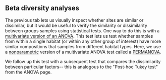 ## Beta diversity analyses

The previous tab lets us visually inspect whether sites are similar or dissimilar, but it would be useful to verify the similarity or dissimilarity between groups samples using statistical tests. One way to do this is with a [multivariate version of an ANOVA](https://en.wikipedia.org/wiki/Multivariate_analysis_of_variance). This test lets us test whether samples from within a single habitat (or within any other group of interest) have more similar compositions that samples from different habitat types. Here, we use a [nonparametric](https://cran.r-project.org/web/packages/vegan/vegan.pdf) version of a multivariate ANOVA test called a [PERMANOVA](https://en.wikipedia.org/wiki/Permutational_analysis_of_variance). 

We follow up this test with a subsequent test that compares the dissimilarity between particular factors-- this is analogous to the "Post-hoc Tukey test" from the ANOVA page. 

